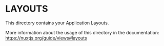# LAYOUTS

This directory contains your Application Layouts.

More information about the usage of this directory in the documentation:
https://nuxtjs.org/guide/views#layouts

